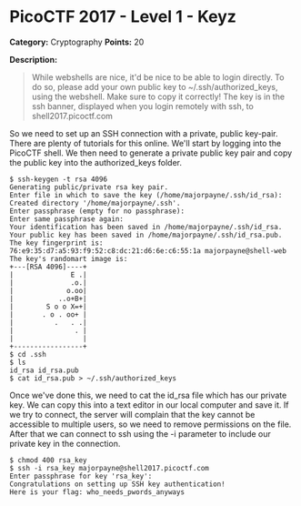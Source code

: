 # PicoCTF 2017 - Level 1 - Keyz

**Category:** Cryptography **Points:** 20

**Description:**

> While webshells are nice, it'd be nice to be able to login directly. To do so, 
> please add your own public key to ~/.ssh/authorized_keys, using the webshell. 
> Make sure to copy it correctly! The key is in the ssh banner, displayed when you 
> login remotely with ssh, to shell2017.picoctf.com

So we need to set up an SSH connection with a private, public key-pair. There are plenty
of tutorials for this online. We'll start by logging into the PicoCTF shell. We then
need to generate a private public key pair and copy the public key into the
authorized_keys folder.

```
$ ssh-keygen -t rsa 4096
Generating public/private rsa key pair.                              
Enter file in which to save the key (/home/majorpayne/.ssh/id_rsa):  
Created directory '/home/majorpayne/.ssh'.                           
Enter passphrase (empty for no passphrase):                          
Enter same passphrase again:                                         
Your identification has been saved in /home/majorpayne/.ssh/id_rsa.  
Your public key has been saved in /home/majorpayne/.ssh/id_rsa.pub.  
The key fingerprint is:
76:e9:35:d7:a5:93:f9:52:c8:dc:21:d6:6e:c6:55:1a majorpayne@shell-web 
The key's randomart image is:                                        
+---[RSA 4096]----+                                                  
|              E .|                                                  
|              .o.|                                                  
|             o.oo|                                                  
|           ..o+B+|                                                  
|        S o o X=+|                                                  
|       . o . oo+ |                                                  
|          .   . .|                                                  
|               . |                                                  
|                 |                                                  
+-----------------+   
$ cd .ssh
$ ls
id_rsa id_rsa.pub
$ cat id_rsa.pub > ~/.ssh/authorized_keys
```

Once we've done this, we need to cat the id_rsa file which has our private key. We can
copy this into a text editor in our local computer and save it. If we try to connect, the
server will complain that the key cannot be accessible to multiple users, so we need to
remove permissions on the file. After that we can connect to ssh using the -i parameter
to include our private key in the connection.

```
$ chmod 400 rsa_key
$ ssh -i rsa_key majorpayne@shell2017.picoctf.com
Enter passphrase for key 'rsa_key': 
Congratulations on setting up SSH key authentication!
Here is your flag: who_needs_pwords_anyways
```
